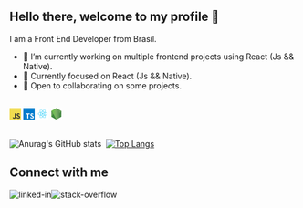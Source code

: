 ## Hello there, welcome to my profile 👋
I am a Front End Developer from Brasil.

- 🔭 I’m currently working on multiple frontend projects using React (Js && Native).
- 🌱 Currently focused on React (Js && Native).
- 👯 Open to collaborating on some projects.

<br>
<code><img height="20" src="https://raw.githubusercontent.com/github/explore/80688e429a7d4ef2fca1e82350fe8e3517d3494d/topics/javascript/javascript.png"></code>
<code><img height="20" src="https://raw.githubusercontent.com/github/explore/80688e429a7d4ef2fca1e82350fe8e3517d3494d/topics/typescript/typescript.png"></code>
<code><img height="20" src="https://raw.githubusercontent.com/github/explore/80688e429a7d4ef2fca1e82350fe8e3517d3494d/topics/react/react.png"></code>
<code><img height="20" src="https://raw.githubusercontent.com/github/explore/80688e429a7d4ef2fca1e82350fe8e3517d3494d/topics/nodejs/nodejs.png"></code>    
<br>
<br>

![Anurag's GitHub stats](https://github-readme-stats.vercel.app/api?username=reubert22&show_icons=true&theme=tokyonight&&line_height=20)&nbsp;
[![Top Langs](https://github-readme-stats.vercel.app/api/top-langs/?username=reubert22&layout=compact&show_icons=true&theme=tokyonight)](https://github.com/anuraghazra/github-readme-stats)

## Connect with me
[<img align="left" alt="linked-in" src="https://img.shields.io/badge/linkedin-%230077B5.svg?&style=for-the-badge&logo=linkedin&logoColor=white" />](https://www.linkedin.com/in/reubertbarbosa/)
[<img align="left" alt="stack-overflow" src="https://img.shields.io/badge/stack%20overflow-FE7A16?logo=stack-overflow&logoColor=white&style=for-the-badge" />](https://stackoverflow.com/users/10327939/reubert-barbosa)

